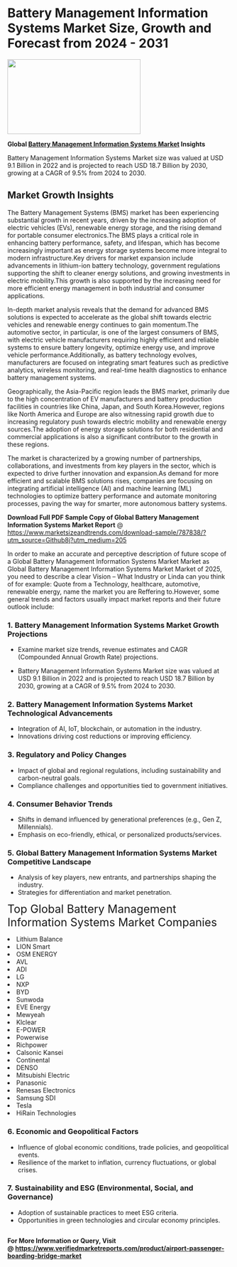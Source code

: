 <H1>Battery Management Information Systems Market Size, Growth and Forecast from 2024 - 2031</H1><img class="aligncenter size-medium wp-image-584254" src="https://thirdeyenews.in/wp-content/uploads/2024/09/Global-Market-Research-300x168.jpeg" alt="" width="300" height="168" /><p><strong>Global&nbsp;<a href="https://www.marketsizeandtrends.com/download-sample/787838/?utm_source=Github8j?utm_medium=205">Battery Management Information Systems Market</a> Insights</strong></p><p>Battery Management Information Systems Market size was valued at USD 9.1 Billion in 2022 and is projected to reach USD 18.7 Billion by 2030, growing at a CAGR of 9.5% from 2024 to 2030.</p><p><h2>Market Growth Insights</h2> <p>The Battery Management Systems (BMS) market has been experiencing substantial growth in recent years, driven by the increasing adoption of electric vehicles (EVs), renewable energy storage, and the rising demand for portable consumer electronics.The BMS plays a critical role in enhancing battery performance, safety, and lifespan, which has become increasingly important as energy storage systems become more integral to modern infrastructure.Key drivers for market expansion include advancements in lithium-ion battery technology, government regulations supporting the shift to cleaner energy solutions, and growing investments in electric mobility.This growth is also supported by the increasing need for more efficient energy management in both industrial and consumer applications.</p> <p>In-depth market analysis reveals that the demand for advanced BMS solutions is expected to accelerate as the global shift towards electric vehicles and renewable energy continues to gain momentum.The automotive sector, in particular, is one of the largest consumers of BMS, with electric vehicle manufacturers requiring highly efficient and reliable systems to ensure battery longevity, optimize energy use, and improve vehicle performance.Additionally, as battery technology evolves, manufacturers are focused on integrating smart features such as predictive analytics, wireless monitoring, and real-time health diagnostics to enhance battery management systems.</p> <p>Geographically, the Asia-Pacific region leads the BMS market, primarily due to the high concentration of EV manufacturers and battery production facilities in countries like China, Japan, and South Korea.However, regions like North America and Europe are also witnessing rapid growth due to increasing regulatory push towards electric mobility and renewable energy sources.The adoption of energy storage solutions for both residential and commercial applications is also a significant contributor to the growth in these regions.</p> <p>The market is characterized by a growing number of partnerships, collaborations, and investments from key players in the sector, which is expected to drive further innovation and expansion.As demand for more efficient and scalable BMS solutions rises, companies are focusing on integrating artificial intelligence (AI) and machine learning (ML) technologies to optimize battery performance and automate monitoring processes, paving the way for smarter, more autonomous battery systems.</p> <p><span class=""><strong>Download Full PDF Sample Copy of Global Battery Management Information Systems Market Report</strong> @ <a href="https://www.marketsizeandtrends.com/download-sample/787838/?utm_source=Github8j?utm_medium=205" target="_blank">https://www.marketsizeandtrends.com/download-sample/787838/?utm_source=Github8j?utm_medium=205</a></span></p><p>In order to make an accurate and perceptive description of future scope of a Global&nbsp;Battery Management Information Systems Market Market as Global&nbsp;Battery Management Information Systems Market Market of 2025, you need to describe a clear Vision &ndash; What Industry or Linda can you think of for example: Quote from a Technology, healthcare, automotive, renewable energy, name the market you are Reffering to.However, some general trends and factors usually impact market reports and their future outlook include:</p><h3>1.&nbsp;<strong>Battery Management Information Systems Market Growth Projections</strong></h3><ul><li>Examine market size trends, revenue estimates and CAGR (Compounded Annual Growth Rate) projections.</li><li><p>Battery Management Information Systems Market size was valued at USD 9.1 Billion in 2022 and is projected to reach USD 18.7 Billion by 2030, growing at a CAGR of 9.5% from 2024 to 2030.</p></li></ul><h3>2.&nbsp;<strong>Battery Management Information Systems Market Technological Advancements</strong></h3><ul><li>Integration of AI, IoT, blockchain, or automation in the industry.</li><li>Innovations driving cost reductions or improving efficiency.</li></ul><h3>3.&nbsp;<strong>Regulatory and Policy Changes</strong></h3><ul><li>Impact of global and regional regulations, including sustainability and carbon-neutral goals.</li><li>Compliance challenges and opportunities tied to government initiatives.</li></ul><h3>4.&nbsp;<strong>Consumer Behavior Trends</strong></h3><ul><li>Shifts in demand influenced by generational preferences (e.g., Gen Z, Millennials).</li><li>Emphasis on eco-friendly, ethical, or personalized products/services.</li></ul><h3>5.&nbsp;<strong>Global Battery Management Information Systems Market Competitive Landscape</strong></h3><ul><li>Analysis of key players, new entrants, and partnerships shaping the industry.</li><li>Strategies for differentiation and market penetration.</li></ul><p data-pm-slice="1 1 []"><span style="color: inherit; font-family: inherit; font-size: 25px;">Top Global Battery Management Information Systems Market Companies</span></p><div class="" data-test-id=""><p><li>Lithium Balance</li><li> LION Smart</li><li> OSM ENERGY</li><li> AVL</li><li> ADI</li><li> LG</li><li> NXP</li><li> BYD</li><li> Sunwoda</li><li> EVE Energy</li><li> Mewyeah</li><li> Klclear</li><li> E-POWER</li><li> Powerwise</li><li> Richpower</li><li> Calsonic Kansei</li><li> Continental</li><li> DENSO</li><li> Mitsubishi Electric</li><li> Panasonic</li><li> Renesas Electronics</li><li> Samsung SDI</li><li> Tesla</li><li> HiRain Technologies</li></p></div><h3>6.&nbsp;<strong>Economic and Geopolitical Factors</strong></h3><ul><li>Influence of global economic conditions, trade policies, and geopolitical events.</li><li>Resilience of the market to inflation, currency fluctuations, or global crises.</li></ul><h3>7.&nbsp;<strong>Sustainability and ESG (Environmental, Social, and Governance)</strong></h3><ul><li>Adoption of sustainable practices to meet ESG criteria.</li><li>Opportunities in green technologies and circular economy principles.</li></ul><h2><strong style="font-size: 14px;">For More Information or Query, Visit @&nbsp;</strong><a style="background-color: #ffffff; font-size: 14px;" href="https://www.marketsizeandtrends.com/report/battery-management-information-systems-market/" target="_blank">https://www.verifiedmarketreports.com/product/airport-passenger-boarding-bridge-market</a></h2>